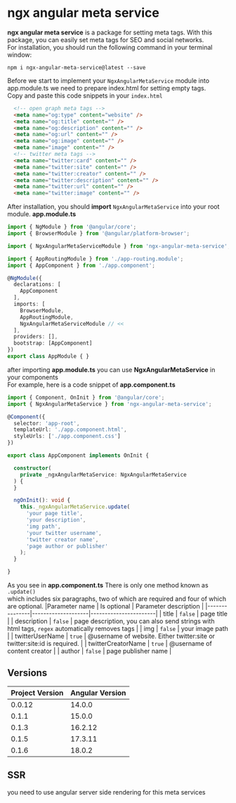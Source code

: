 # ngx angular meta service
**ngx angular meta service** is a package for setting meta tags. With this package, you can easily set meta tags for SEO and social networks.  
For installation, you should run the following command in your terminal window:

    npm i ngx-angular-meta-service@latest --save
Before we start to implement your `NgxAngularMetaService` module into app.module.ts we need to prepare index.html for setting empty tags.  
Copy and paste this code snippets in your `index.html`
```html
  <!-- open graph meta tags -->
  <meta name="og:type" content="website" />
  <meta name="og:title" content="" />
  <meta name="og:description" content="" />
  <meta name="og:url" content="" />
  <meta name="og:image" content="" />
  <meta name="image" content="" />
  <!-- twitter meta tags -->
  <meta name="twitter:card" content="" />
  <meta name="twitter:site" content="" />
  <meta name="twitter:creator" content="" />
  <meta name="twitter:description" content="" />
  <meta name="twitter:url" content="" />
  <meta name="twitter:image" content="" />

```

After installation, you should **import** `NgxAngularMetaService` into your root module.
**app.module.ts**
```typescript
import { NgModule } from '@angular/core';
import { BrowserModule } from '@angular/platform-browser';

import { NgxAngularMetaServiceModule } from 'ngx-angular-meta-service';

import { AppRoutingModule } from './app-routing.module';
import { AppComponent } from './app.component';

@NgModule({
  declarations: [
    AppComponent
  ],
  imports: [
    BrowserModule,
    AppRoutingModule,
    NgxAngularMetaServiceModule // << 
  ],
  providers: [],
  bootstrap: [AppComponent]
})
export class AppModule { }
```
after importing **app.module.ts** you can use **NgxAngularMetaService** in your components  
For example, here is a code snippet of **app.component.ts**
```typescript
import { Component, OnInit } from '@angular/core';
import { NgxAngularMetaService } from 'ngx-angular-meta-service';

@Component({
  selector: 'app-root',
  templateUrl: './app.component.html',
  styleUrls: ['./app.component.css']
})

export class AppComponent implements OnInit {

  constructor(
    private _ngxAngularMetaService: NgxAngularMetaService
  ) {
  }

  ngOnInit(): void {
    this._ngxAngularMetaService.update(
      'your page title',
      'your description',
      'img path',
      'your twitter username',
      'twitter creator name',
      'page author or publisher'
    );
  }

}
```
As you see in **app.component.ts** There is only one method known as `.update()`  
which includes six paragraphs, two of which are required and four of which are optional.
|Parameter name | Is optional        | Parameter description |
|---------------|--------------------|-----------------------|
| title         | `false` | page title |
| description   | `false` | page description, you can also send strings with html tags, `regex` automatically removes tags |
| img | `false` | your image path |
| twitterUserName | `true` | @username of website. Either twitter:site or twitter:site:id is required. |
| twitterCreatorName | `true` | @username of content creator |
| author | `false` | page publisher name |

## Versions
| Project Version | Angular Version |
|-----------------|-----------------|
| 0.0.12          | 14.0.0          |
| 0.1.1           | 15.0.0          |
| 0.1.3           | 16.2.12         |
| 0.1.5           | 17.3.11         |
| 0.1.6           | 18.0.2          |

## SSR
you need to use angular server side rendering for this meta services
